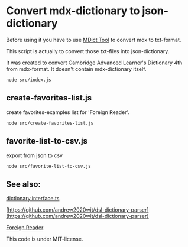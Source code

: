 # Convert mdx-dictionary to json-dictionary

Before using it you have to use [MDict Tool](https://github.com/liuyug/mdict-utils) to convert mdx to txt-format.

This script is actually to convert those txt-files into json-dictionary.

It was created to convert Cambridge Advanced Learner's Dictionary 4th from mdx-format.
It doesn't contain mdx-dictionary itself.

```node src/index.js```

## create-favorites-list.js

create favorites-examples list for 'Foreign Reader'.

```node src/create-favorites-list.js```

## favorite-list-to-csv.js

export from json to csv

```node src/favorite-list-to-csv.js```

## See also:

[dictionary.interface.ts](https://github.com/andrew2020wit/foreign-reader/blob/master/dictionary/dictionary.interface.ts)

[https://github.com/andrew2020wit/dsl-dictionary-parser](https://github.com/andrew2020wit/dsl-dictionary-parser)

[Foreign Reader](https://github.com/andrew2020wit/foreign-reader)

This code is under MIT-license.
